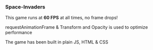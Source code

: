 ### Space-Invaders

This game runs at **60 FPS** at all times, no frame drops!

requestAnimationFrame & Transform and Opacity is used to optimize performance

The game has been built in plain JS, HTML & CSS

